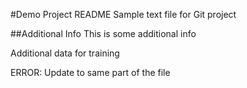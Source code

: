 #Demo Project README
Sample text file for Git project

##Additional Info
This is some additional info

Additional data for training

ERROR: Update to same part of the file